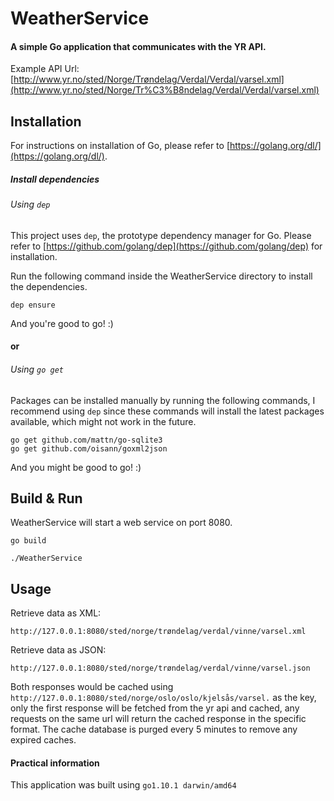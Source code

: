 # WeatherService
#### A simple Go application that communicates with the YR API.

Example API Url: [http://www.yr.no/sted/Norge/Trøndelag/Verdal/Verdal/varsel.xml](http://www.yr.no/sted/Norge/Tr%C3%B8ndelag/Verdal/Verdal/varsel.xml)

## Installation

For instructions on installation of Go, please refer to [https://golang.org/dl/](https://golang.org/dl/).

##### Install dependencies

###### Using `dep`
This project uses `dep`, the prototype dependency manager for Go.
Please refer to [https://github.com/golang/dep](https://github.com/golang/dep) for installation.

Run the following command inside the WeatherService directory to install the dependencies.
```
dep ensure
```
And you're good to go! :)

#### or

###### Using `go get`
Packages can be installed manually by running the following commands, I recommend using `dep` since these commands will install the latest packages available, which might not work in the future.
```
go get github.com/mattn/go-sqlite3
go get github.com/oisann/goxml2json
```
And you might be good to go! :)

## Build & Run
WeatherService will start a web service on port 8080.
```
go build

./WeatherService
```

## Usage
Retrieve data as XML:
```
http://127.0.0.1:8080/sted/norge/trøndelag/verdal/vinne/varsel.xml
```
Retrieve data as JSON:
```
http://127.0.0.1:8080/sted/norge/trøndelag/verdal/vinne/varsel.json
```

Both responses would be cached using `http://127.0.0.1:8080/sted/norge/oslo/oslo/kjelsås/varsel.` as the key, only the first response will be fetched from the yr api and cached, any requests on the same url will return the cached response in the specific format. The cache database is purged every 5 minutes to remove any expired caches.

#### Practical information
This application was built using `go1.10.1 darwin/amd64`
